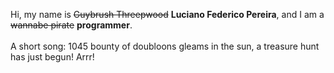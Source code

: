 Hi, my name is ~~Guybrush Threepwood~~ **Luciano Federico Pereira**, and I am a ~~wannabe pirate~~ **programmer**.<br><br>A short song: 1045 bounty of doubloons gleams in the sun, a treasure hunt has just begun! Arrr!
